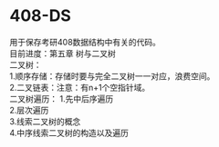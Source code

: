 # 408-DS
用于保存考研408数据结构中有关的代码。  
目前进度：第五章 树与二叉树   
二叉树：    
1.顺序存储：存储时要与完全二叉树一一对应，浪费空间。   
2.二叉链表：注意：有n+1个空指针域。    
二叉树遍历：
1.先中后序遍历   
2.层次遍历   
3.线索二叉树的概念  
4.中序线索二叉树的构造以及遍历   
